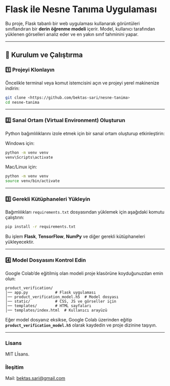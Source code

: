 # Flask ile Nesne Tanıma Uygulaması

Bu proje, Flask tabanlı bir web uygulaması kullanarak görüntüleri sınıflandıran bir **derin öğrenme modeli** içerir. Model, kullanıcı tarafından yüklenen görselleri analiz eder ve en yakın sınıf tahminini yapar.

---

## 🚀 Kurulum ve Çalıştırma

### **1️⃣ Projeyi Klonlayın**
Öncelikle terminal veya komut istemcisini açın ve projeyi yerel makinenize indirin:

```bash
git clone <https://github.com/bektas-sari/nesne-tanima>
cd nesne-tanima
```

---

### **2️⃣ Sanal Ortam (Virtual Environment) Oluşturun**
Python bağımlılıklarını izole etmek için bir sanal ortam oluşturup etkinleştirin:

Windows için:
```bash
python -m venv venv
venv\Scripts\activate
```

Mac/Linux için:
```bash
python -m venv venv
source venv/bin/activate
```

---

### **3️⃣ Gerekli Kütüphaneleri Yükleyin**
Bağımlılıkları `requirements.txt` dosyasından yüklemek için aşağıdaki komutu çalıştırın:

```bash
pip install -r requirements.txt
```

Bu işlem **Flask**, **TensorFlow**, **NumPy** ve diğer gerekli kütüphaneleri yükleyecektir.

---

### **4️⃣ Model Dosyasını Kontrol Edin**
Google Colab’de eğitilmiş olan modeli proje klasörüne koyduğunuzdan emin olun:

```
product_verification/
│── app.py            # Flask uygulaması
│── product_verification_model.h5  # Model dosyası
│── static/           # CSS, JS ve görseller için
│── templates/        # HTML sayfaları
│── templates/index.html  # Kullanıcı arayüzü
```

Eğer model dosyanız eksikse, Google Colab üzerinden eğitip **`product_verification_model.h5`** olarak kaydedin ve proje dizinine taşıyın.

---

### Lisans
MIT Lİsans. 

### İleşitim
Mail: bektas.sari@gmail.com
